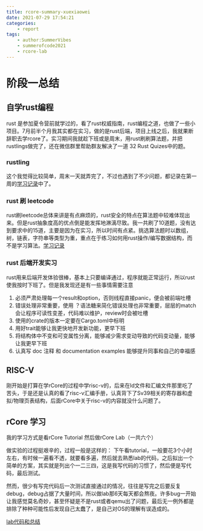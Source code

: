 ```yaml
---
title: rcore-summary-xuexiaowei
date: 2021-07-29 17:54:21
categories:
	- report
tags:
	- author:SummerVibes
	- summerofcode2021
	- rcore-lab
---
```


# 阶段一总结

## 自学rust编程

rust 是参加夏令营前就学过的，看了rust权威指南，rust编程之道，也做了一些小项目。7月前半个月我其实都在实习，做的是rust后端，项目上线之后，我就果断辞职去学rcore了。实习期间我就趁下班或是周末，用rust刷刷算法题，并把rustlings做完了，还在微信群里帮助群友解决了一道 32 Rust Quizes中的题。

### rustling

这个我觉得比较简单，周末一天就弄完了，不过也遇到了不少问题，都记录在第一周的[学习记录](https://codechina.csdn.net/lean2/learnrcore/-/blob/master/weeks/%E7%AC%AC%E4%B8%80%E5%91%A8.md)中了。

### rust 刷 leetcode

rust刷leetcode总体来讲是有点麻烦的，rust安全的特点在算法题中较难体现出来。但是rust抽象度高的优点倒是能发挥地淋漓尽致。我一共刷了10道题，没有达到要求中的15道，主要是因为在实习，所以时间有点紧。挑选算法题时以数组，树，链表，字符串等类型为重，重点在于练习如何用rust操作/编写数据结构，而不是学习算法。[学习记录](https://codechina.csdn.net/lean2/learnrcore/-/blob/master/weeks/%E7%AC%AC%E4%BA%8C%E5%91%A8.md)

### rust 后端开发实习

rust用来后端开发体验很棒，基本上只要编译通过，程序就能正常运行，所以rust使我按时下班了。但是我发现还是有一些事情需要注意
1. 必须严肃处理每一个result和option，否则线程直接panic，便会被前端吐槽
2. 错误处理非常重要，使用 ？语法糖来简化错误处理也非常重要，层层的match会让程序可读性变差，代码难以维护，review时会被吐槽
3. 使用的crate的版本一定要在Cargo.toml中标明
4. 用好trait能够让我更快地开发新功能，更早下班
5. 将结构体中不变和可变属性分离，能够减少需求变动导致的代码变动量，能够让我更早下班
6. 认真写 doc 注释 和 documentation examples 能够提升同事和自己的幸福感

## RISC-V

刚开始是打算在学rCore的过程中学risc-v的，后来在ld文件和汇编文件那里吃了苦头，于是还是认真的看了risc-v汇编手册，认真背下了Sv39相关的寄存器和虚拟/物理页表结构，后面rCore中关于risc-v的内容就没什么问题了。

## rCore 学习

我的学习方式是看rCore Tutorial 然后做rCore Lab（一共六个）

做实验的过程挺艰辛的，过程一般是这样的：
下午看tutorial，一般要花3个小时左右，有时候一遍看不透，就要看多遍，然后就去熟悉lab的代码，之后拟出一个简单的方案，其实就是列出个一二三四，这是我写代码的习惯了，然后便是写代码，最后测试。

然而，很少有写完代码后一次测试直接通过的情况，往往是写完之后要反复debug，debug占据了大量时间，所以做lab那6天每天都会熬夜。许多bug一开始让我感觉莫名奇妙，甚至怀疑是不是rust或者qemu出了问题，最后无一例外都是排除了种种可能性后发现自己太蠢了，是自己对OS的理解有误造成的。

[lab代码和总结](https://codechina.csdn.net/lean2/learnrcore/-/tree/master/lab)
